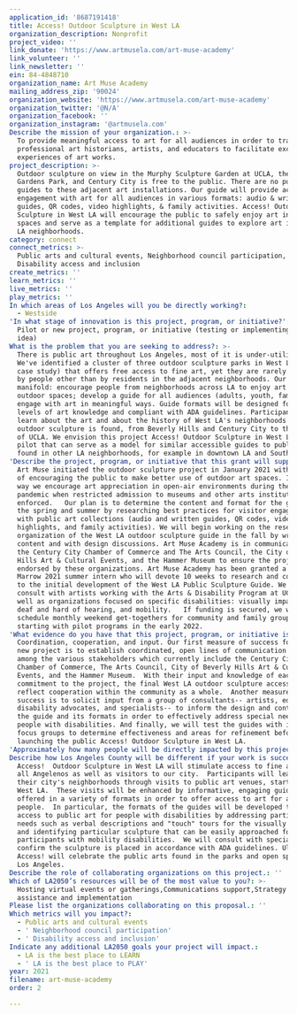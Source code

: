 ```yaml
---
application_id: '8687191418'
title: Access! Outdoor Sculpture in West LA
organization_description: Nonprofit
project_video: ''
link_donate: 'https://www.artmusela.com/art-muse-academy'
link_volunteer: ''
link_newsletter: ''
ein: 84-4848710
organization_name: Art Muse Academy
mailing_address_zip: '90024'
organization_website: 'https://www.artmusela.com/art-muse-academy'
organization_twitter: '@N/A'
organization_facebook: ''
organization_instagram: '@artmusela.com'
Describe the mission of your organization.: >-
  To provide meaningful access to art for all audiences in order to train
  professional art historians, artists, and educators to facilitate exceptional
  experiences of art works.
project_description: >-
  Outdoor sculpture on view in the Murphy Sculpture Garden at UCLA, the Beverly
  Gardens Park, and Century City is free to the public. There are no public
  guides to these adjacent art installations. Our guide will provide accessible
  engagement with art for all audiences in various formats: audio & written
  guides, QR codes, video highlights, & family activities. Access! Outdoor
  Sculpture in West LA will encourage the public to safely enjoy art in outdoor
  spaces and serve as a template for additional guides to explore art in other
  LA neighborhoods.
category: connect
connect_metrics: >-
  Public arts and cultural events, Neighborhood council participation,
  Disability access and inclusion
create_metrics: ''
learn_metrics: ''
live_metrics: ''
play_metrics: ''
In which areas of Los Angeles will you be directly working?:
  - Westside
'In what stage of innovation is this project, program, or initiative?': >-
  Pilot or new project, program, or initiative (testing or implementing a new
  idea)
What is the problem that you are seeking to address?: >-
  There is public art throughout Los Angeles, most of it is under-utilized.
  We've identified a cluster of three outdoor sculpture parks in West LA (as a
  case study) that offers free access to fine art, yet they are rarely visited
  by people other than by residents in the adjacent neighborhoods. Our goals are
  manifold: encourage people from neighborhoods across LA to enjoy art in
  outdoor spaces; develop a guide for all audiences (adults, youth, family) to
  engage with art in meaningful ways. Guide formats will be designed for various
  levels of art knowledge and compliant with ADA guidelines. Participants will
  learn about the art and about the history of West LA's neighborhoods where the
  outdoor sculpture is found, from Beverly Hills and Century City to the campus
  of UCLA. We envision this project Access! Outdoor Sculpture in West LA as a
  pilot that can serve as a model for similar accessible guides to public art
  found in other LA neighborhoods, for example in downtown LA and South LA.  
'Describe the project, program, or initiative that this grant will support to address the problem identified.': >-
  Art Muse initiated the outdoor sculpture project in January 2021 with the idea
  of encouraging the public to make better use of outdoor art spaces. In this
  way we encourage art appreciation in open-air environments during the covid-19
  pandemic when restricted admission to museums and other arts institutions is
  enforced.   Our plan is to determine the content and format for the guide over
  the spring and summer by researching best practices for visitor engagement
  with public art collections (audio and written guides, QR codes, video
  highlights, and family activities). We will begin working on the research and
  organization of the West LA outdoor sculpture guide in the fall by writing
  content and with design discussions. Art Muse Academy is in communication with
  the Century City Chamber of Commerce and The Arts Council, the City of Beverly
  Hills Art & Cultural Events, and the Hammer Museum to ensure the project is
  endorsed by these organizations. Art Muse Academy has been granted a Getty
  Marrow 2021 summer intern who will devote 10 weeks to research and contribute
  to the initial development of the West LA Public Sculpture Guide. We will
  consult with artists working with the Arts & Disability Program at UCLA as
  well as organizations focused on specific disabilities: visually impaired,
  deaf and hard of hearing, and mobility.   If funding is secured, we will
  schedule monthly weekend get-togethers for community and family groups,
  starting with pilot programs in the early 2022. 
'What evidence do you have that this project, program, or initiative is or will be successful, and how will you define and measure success?': >-
  Coordination, cooperation, and input. Our first measure of success for this
  new project is to establish coordinated, open lines of communication with and
  among the various stakeholders which currently include the Century City
  Chamber of Commerce, The Arts Council, City of Beverly Hills Art & Cultural
  Events, and the Hammer Museum.  With their input and knowledge of each other's
  commitment to the project, the final West LA outdoor sculpture access will
  reflect cooperation within the community as a whole.  Another measure of
  success is to solicit input from a group of consultants-- artists, educators,
  disability advocates, and specialists-- to inform the design and content of
  the guide and its formats in order to effectively address special needs for
  people with disabilities. And finally, we will test the guides with invited
  focus groups to determine effectiveness and areas for refinement before
  launching the public Access! Outdoor Sculpture in West LA.
'Approximately how many people will be directly impacted by this project, program, or initiative?': '50'
Describe how Los Angeles County will be different if your work is successful.: >-
  Access!  Outdoor Sculpture in West LA will stimulate access to fine art for
  all Angelenos as well as visitors to our city.  Participants will learn about
  their city's neighborhoods through visits to public art venues, starting with
  West LA.  These visits will be enhanced by informative, engaging guides,
  offered in a variety of formats in order to offer access to art for all
  people.  In particular, the formats of the guides will be developed to give
  access to public art for people with disabilities by addressing particular
  needs such as verbal descriptions and "touch" tours for the visually impaired
  and identifying particular sculpture that can be easily approached for those
  participants with mobility disabilities.  We will consult with specialists to
  confirm the sculpture is placed in accordance with ADA guidelines. Ultimately,
  Access! will celebrate the public arts found in the parks and open spaces of
  Los Angeles. 
Describe the role of collaborating organizations on this project.: ''
Which of LA2050’s resources will be of the most value to you?: >-
  Hosting virtual events or gatherings,Communications support,Strategy
  assistance and implementation
Please list the organizations collaborating on this proposal.: ''
Which metrics will you impact?:
  - Public arts and cultural events
  - ' Neighborhood council participation'
  - ' Disability access and inclusion'
Indicate any additional LA2050 goals your project will impact.:
  - LA is the best place to LEARN
  - ' LA is the best place to PLAY'
year: 2021
filename: art-muse-academy
order: 2

---
```

